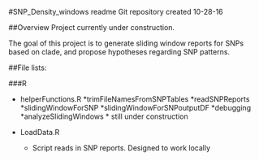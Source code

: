 #SNP_Density_windows readme
Git repository created 10-28-16

##Overview
Project currently under construction.

The goal of this project is to generate sliding window reports for SNPs based on clade, and propose hypotheses regarding SNP patterns.


##File lists:

###R

* helperFunctions.R
	*trimFileNamesFromSNPTables
	*readSNPReports
	*slidingWindowForSNP
	*slidingWindowForSNPoutputDF
		*debugging
	*analyzeSlidingWindows
		* still under construction

* LoadData.R
	* Script reads in SNP reports.  Designed to work locally


